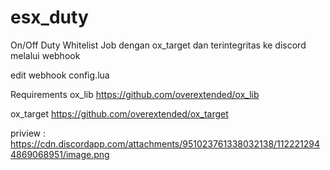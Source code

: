 # esx_duty
On/Off Duty Whitelist Job dengan ox_target dan terintegritas ke discord melalui webhook

edit webhook config.lua

Requirements
ox_lib
https://github.com/overextended/ox_lib

ox_target
https://github.com/overextended/ox_target

priview : https://cdn.discordapp.com/attachments/951023761338032138/1122212944869068951/image.png
